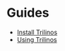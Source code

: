 # Guides

- <a href="install_trilinos.md">Install Trilinos</a>
- <a href="using_trilinos.md">Using Trilinos</a>

